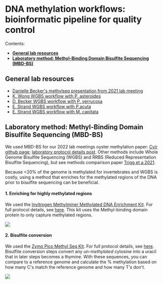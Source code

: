 # DNA methylation workflows: bioinformatic pipeline for quality control

Contents:   
- [**General lab resources**](#resources)   
- [**Laboratory method: Methyl-Binding Domain Bisulfite Sequencing (MBD-BS)**](#MBDBS)   

## <a name="resources"></a> **General lab resources**

- [Danielle Becker's methylseq presentation from 2021 lab meeting](https://docs.google.com/presentation/d/1qNMI2-LmyvqwNZ4J8FaHIg7d-niXm5jxEeeL1aobXeI/edit#slide=id.p4)  
- [K. Wong WGBS workflow with P. asteroides](https://github.com/kevinhwong1/Thermal_Transplant_Molecular/blob/main/scripts/Past_WGBS_Workflow.md)  
- [D. Becker WGBS workflow with P. verrucosa](https://github.com/hputnam/Becker_E5/blob/master/Bioinformatics/Workflows/Becker_WGBS_Workflow.md)     
- [E. Strand WGBS workflow with P.acuta](https://github.com/emmastrand/EmmaStrand_Notebook/blob/master/_posts/2021-10-21-HoloInt-WGBS-Analysis-Pipeline.md)  
- [E. Strand WGBS workflow with M. capitata](https://github.com/emmastrand/EmmaStrand_Notebook/blob/master/_posts/2021-10-21-KBay-Bleaching-Pairs-WGBS-Analysis-Pipeline.md)

## <a name="MBDBS"></a> **Laboratory method: Methyl-Binding Domain Bisulfite Sequencing (MBD-BS)**

We used MBD-BS for our 2022 lab meetings oyster methylation paper: [Cvir github page](https://github.com/hputnam/Cvir_Nut_Int); [laboratory protocol details post](https://github.com/hputnam/Cvir_Nut_Int#m-schedl-mbdbs-library-preps). Other methods include Whole Genome Bisulfite Sequencing (WGBS) and RRBS (Reduced Representation Bisulfite Sequencing), but see methods comparison paper [Trigg et a 2021](https://onlinelibrary.wiley.com/doi/pdf/10.1111/1755-0998.13542).

Because <20% of the genome is methylated for invertebrates and WGBS is costly, using a method that enriches for the methylated regions of the DNA prior to bisulfite sequencing can be beneficial.

#### 1. Enriching for highly methylated regions

We used the [Invitrogen Methylminer Methylated DNA Enrichment Kit](https://www.thermofisher.com/order/catalog/product/ME10025). For full protocol details, see [here](https://github.com/hputnam/Cvir_Nut_Int#enriching-for-highly-methylated-regions-with-dna-samples-of-eastern-oyster-from-rebecca-stevick-using-the-invitrogen-methylminer-methylated-dna-enrichment-kit). This kit uses the Methyl-binding domain protein to only capture methylated regions.

![](https://international.neb.com/-/media/nebus/page-images/products/epigenetics/e2600_figure-1.png?rev=3fb54a2c3cff4bb1a45ee07980b9ae4b&hash=833B1AAF16887F5CCE9D6881ABE67BDB)

#### 2. Bisulfite conversion

We used the [Zymo Pico Methyl Seq Kit](https://www.zymoresearch.com/products/pico-methyl-seq-library-prep-kit). For full protocol details, see [here](https://github.com/hputnam/Cvir_Nut_Int#using-the-zymo-pico-methyl-seq-kit-on-the-mbd-enriched-eastern-oyster-dna-from-samples-from-rebecca-stevick). Bisulfite conversion steps convert any *un-methylated* cytosine into a uracil that in later steps becomes a thymine. With these sequences, you can compare to a reference genome and calculate the % methylation based on how many C's match the reference genome and how many T's don't.

![](https://www.diagenode.com/img/categories/bisulfite-conversion/bisulfite-conversion-acgautac.png)
